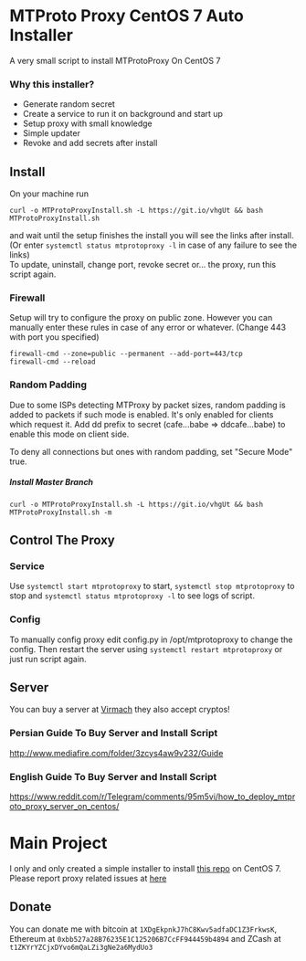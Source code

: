 # MTProto Proxy CentOS 7 Auto Installer
A very small script to install MTProtoProxy On CentOS 7
### Why this installer?
* Generate random secret
* Create a service to run it on background and start up
* Setup proxy with small knowledge
* Simple updater
* Revoke and add secrets after install
## Install
On your machine run
```
curl -o MTProtoProxyInstall.sh -L https://git.io/vhgUt && bash MTProtoProxyInstall.sh
```
and wait until the setup finishes the install you will see the links after install. (Or enter `systemctl status mtprotoproxy -l` in case of any failure to see the links) <br />
To update, uninstall, change port, revoke secret or... the proxy, run this script again. <br />
### Firewall
Setup will try to configure the proxy on public zone. However you can manually enter these rules in case of any error or whatever. (Change 443 with port you specified)
```
firewall-cmd --zone=public --permanent --add-port=443/tcp
firewall-cmd --reload
```
### Random Padding
Due to some ISPs detecting MTProxy by packet sizes, random padding is added to packets if such mode is enabled.
It's only enabled for clients which request it.
Add dd prefix to secret (cafe...babe => ddcafe...babe) to enable this mode on client side.

To deny all connections but ones with random padding, set "Secure Mode" true.
##### Install Master Branch
```
curl -o MTProtoProxyInstall.sh -L https://git.io/vhgUt && bash MTProtoProxyInstall.sh -m
```
## Control The Proxy
### Service
Use `systemctl start mtprotoproxy` to start, `systemctl stop mtprotoproxy` to stop and `systemctl status mtprotoproxy -l` to see logs of script.
### Config
To manually config proxy edit config.py in /opt/mtprotoproxy to change the config. Then restart the server using `systemctl restart mtprotoproxy` or just run script again.
## Server
You can buy a server at [Virmach](https://virmach.com/) they also accept cryptos!
### Persian Guide To Buy Server and Install Script
http://www.mediafire.com/folder/3zcys4aw9v232/Guide
### English Guide To Buy Server and Install Script
https://www.reddit.com/r/Telegram/comments/95m5vi/how_to_deploy_mtproto_proxy_server_on_centos/
# Main Project
I only and only created a simple installer to install [this repo](https://github.com/alexbers/mtprotoproxy) on CentOS 7. Please report proxy related issues at [here](https://github.com/alexbers/mtprotoproxy/issues)
## Donate
You can donate me with bitcoin at `1XDgEkpnkJ7hC8Kwv5adfaDC1Z3FrkwsK`, Ethereum at `0xbb527a28B76235E1C125206B7CcFF944459b4894` and ZCash 
at `t1ZKYrYZCjxDYvo6mQaLZi3gNe2a6MydUo3`
